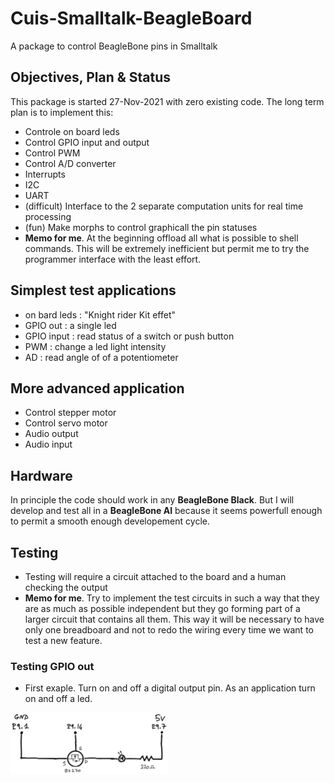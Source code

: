 
#  Cuis-Smalltalk-BeagleBoard
A package to control BeagleBone pins in Smalltalk 

##    Objectives, Plan & Status
This package is started 27-Nov-2021 with zero existing code. The long term plan is to implement this:
* Controle on board leds 
* Control GPIO input and output
* Control PWM 
* Control A/D converter
* Interrupts
* I2C
* UART 
* (difficult) Interface to the 2 separate computation units for real time processing
* (fun) Make morphs to control graphicall the pin statuses
* **Memo for me**. At the beginning offload all what is possible to shell commands. This will be extremely inefficient but permit me to try the programmer interface with the least effort.

## Simplest test applications
* on bard leds : "Knight rider Kit effet"
* GPIO out : a single led
* GPIO input : read status of a switch or push button
* PWM : change a led light intensity
* AD : read angle of of a potentiometer

## More advanced application 
* Control stepper motor
* Control servo motor
* Audio output 
* Audio input 

## Hardware 
In principle the code should work in any **BeagleBone Black**. But I will develop and test 
all in a **BeagleBone AI** because it seems powerfull enough to permit a smooth enough
developement cycle. 

## Testing 

* Testing will require a circuit attached to the board and a human checking the output
* **Memo for me**. Try to implement the test circuits in such a way that they are as much as possible independent but they go forming part of a larger circuit that contains all them. This way it will be necessary to have only one breadboard and not to redo the wiring every time we want to test a new feature.

### Testing GPIO out 
* First exaple. Turn on and off a digital output pin. As an application turn on and off a led.  
<img src="https://github.com/nmingotti/Cuis-Smalltalk-BeagleBoard/blob/main/docs/img/circuit-gpio-out-2.jpg" width="50%" alt="gpio-out-1">




